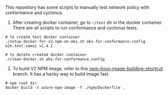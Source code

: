 This repository has some scripts to manually test network policy with conformance and cyclonus.

1. After creating docker container, go to `~/test` dir in the docker container. There are all scripts to run conformance and cyclonus tests.
```shell
# to create test docker container
./setup-docker-for-v2-npm-on-aks.sh aks-for-conformance.config e2e.test.vamsi v1.4.1  

# to delete created docker container
./clean-docker.sh aks-for-conformance.config
```

2. To build V2 NPM image, refer to this [npm-linux-image-building-shortcut](https://github.com/JungukCho/azure-container-networking/tree/npm-linux-image-building-shortcut) branch. It has a hacky way to build image fast.
```shell
# npm root dir
docker build -t azure-npm-image -f ./npm/Dockerfile .
```